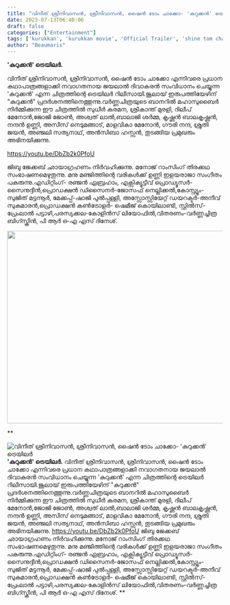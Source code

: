 ```yaml
---
title: "വിനീത് ശ്രീനിവാസന്‍, ശ്രീനിവാസന്‍, ഷൈന്‍ ടോം ചാക്കോ- 'കുറുക്കൻ' ട്രെയിലർ"
date: 2023-07-13T06:40:06
draft: false
categories: ["Entertainment"]
tags: ['kurukkan', 'kurukkan movie', 'Official Trailer', 'shine tom chacko', 'sreenivasan', 'Vineeth Sreenivasan']
author: "Beaumaris"
---
```


<strong>'കുറുക്കൻ' ട്രെയിലർ.</strong>

വിനീത് ശ്രീനിവാസന്‍, ശ്രീനിവാസന്‍, ഷൈന്‍ ടോം ചാക്കോ എന്നിവരെ പ്രധാന കഥാപാത്രങ്ങളാക്കി നവാഗതനായ ജയലാല്‍ ദിവാകരന്‍ സംവിധാനം ചെയ്യുന്ന 'കുറുക്കന്‍' എന്ന ചിത്രത്തിന്റെ ട്രെയിലർ റിലീസായി.ജൂലായ് ഇരുപത്തിയേഴിന് "കുറുക്കൻ" പ്രദർശനത്തിനെത്തുന്നു.വര്‍ണ്ണചിത്രയുടെ ബാനറില്‍ മഹാസുബൈര്‍ നിര്‍മ്മിക്കുന്ന ഈ ചിത്രത്തിൽ സുധീര്‍ കരമന, ശ്രീകാന്ത് മുരളി, ദിലീപ് മേനോൻ,ജോജി ജോണ്‍, അശ്വത് ലാല്‍,ബാലാജി ശര്‍മ്മ, കൃഷ്ണന്‍ ബാലകൃഷ്ണന്‍, നന്ദന്‍ ഉണ്ണി, അസീസ് നെടുമങ്ങാട്, മാളവികാ മേനോന്‍, ഗൗരി നന്ദ, ശ്രുതി ജയൻ, അഞ്ജലി സത്യനാഥ്, അന്‍സിബാ ഹസ്സന്‍, തുടങ്ങിയ പ്രമുഖരും അഭിനയിക്കുന്നു.

https://youtu.be/DbZb2k0PfoU

ജിബു ജേക്കബ് ഛായാഗ്രഹണം നിർവഹിക്കുന്നു. മനോജ് റാംസിംഗ് തിരക്കഥ സംഭാഷണമെഴുതുന്നു. മനു മഞ്ജിത്തിന്റെ വരികള്‍ക്ക് ഉണ്ണി ഇളയരാജാ സംഗീതം പകരുന്നു.എഡിറ്റിംഗ്- രഞ്ജന്‍ ഏബ്രഹാം, എക്സിക്യൂട്ടീവ് പ്രൊഡ്യൂസർ-സൈനുദ്ദീൻ,പ്രൊഡക്ഷന്‍ ഡിസൈനര്‍-ജോസഫ് നെല്ലിക്കല്‍,കോസ്റ്റ്യൂം-സുജിത് മട്ടന്നൂര്‍, മേക്കപ്പ്-ഷാജി പുല്‍പ്പള്ളി, അസ്സോസ്സിയേറ്റ് ഡയറക്ടര്‍-അനീവ് സുകുമാരന്‍,പ്രൊഡക്ഷന്‍ കണ്‍ട്രോളര്‍- ഷെമീജ് കൊയിലാണ്ടി, സ്റ്റിൽസ്-പ്രേംലാൽ പട്ടാഴി,പരസ്യക്കല-കോളിൻസ് ലിയോഫിൽ,വിതരണം-വർണ്ണച്ചിത്ര ബിഗ്സ്ക്രീൻ, പി ആർ ഒ-എ എസ് ദിനേശ്.

<a href="https://cdn.boolokam.com/articles/2023/07/4t43333.jpg"><img class="size-large wp-image-402863 aligncenter" src="https://cdn.boolokam.com/articles/2023/07/4t43333-1024x576.jpg" alt="" width="800" height="450" /></a>

**


![വിനീത് ശ്രീനിവാസന്‍, ശ്രീനിവാസന്‍, ഷൈന്‍ ടോം ചാക്കോ- 'കുറുക്കൻ' ട്രെയിലർ](https://cdn.boolokam.com/articles/2023/07/4t43333-1024x576.jpg)**'കുറുക്കൻ' ട്രെയിലർ.** വിനീത് ശ്രീനിവാസന്‍, ശ്രീനിവാസന്‍, ഷൈന്‍ ടോം ചാക്കോ എന്നിവരെ പ്രധാന കഥാപാത്രങ്ങളാക്കി നവാഗതനായ ജയലാല്‍ ദിവാകരന്‍ സംവിധാനം ചെയ്യുന്ന 'കുറുക്കന്‍' എന്ന ചിത്രത്തിന്റെ ട്രെയിലർ റിലീസായി.ജൂലായ് ഇരുപത്തിയേഴിന് "കുറുക്കൻ" പ്രദർശനത്തിനെത്തുന്നു.വര്‍ണ്ണചിത്രയുടെ ബാനറില്‍ മഹാസുബൈര്‍ നിര്‍മ്മിക്കുന്ന ഈ ചിത്രത്തിൽ സുധീര്‍ കരമന, ശ്രീകാന്ത് മുരളി, ദിലീപ് മേനോൻ,ജോജി ജോണ്‍, അശ്വത് ലാല്‍,ബാലാജി ശര്‍മ്മ, കൃഷ്ണന്‍ ബാലകൃഷ്ണന്‍, നന്ദന്‍ ഉണ്ണി, അസീസ് നെടുമങ്ങാട്, മാളവികാ മേനോന്‍, ഗൗരി നന്ദ, ശ്രുതി ജയൻ, അഞ്ജലി സത്യനാഥ്, അന്‍സിബാ ഹസ്സന്‍, തുടങ്ങിയ പ്രമുഖരും അഭിനയിക്കുന്നു. https://youtu.be/DbZb2k0PfoU ജിബു ജേക്കബ് ഛായാഗ്രഹണം നിർവഹിക്കുന്നു. മനോജ് റാംസിംഗ് തിരക്കഥ സംഭാഷണമെഴുതുന്നു. മനു മഞ്ജിത്തിന്റെ വരികള്‍ക്ക് ഉണ്ണി ഇളയരാജാ സംഗീതം പകരുന്നു.എഡിറ്റിംഗ്- രഞ്ജന്‍ ഏബ്രഹാം, എക്സിക്യൂട്ടീവ് പ്രൊഡ്യൂസർ-സൈനുദ്ദീൻ,പ്രൊഡക്ഷന്‍ ഡിസൈനര്‍-ജോസഫ് നെല്ലിക്കല്‍,കോസ്റ്റ്യൂം-സുജിത് മട്ടന്നൂര്‍, മേക്കപ്പ്-ഷാജി പുല്‍പ്പള്ളി, അസ്സോസ്സിയേറ്റ് ഡയറക്ടര്‍-അനീവ് സുകുമാരന്‍,പ്രൊഡക്ഷന്‍ കണ്‍ട്രോളര്‍- ഷെമീജ് കൊയിലാണ്ടി, സ്റ്റിൽസ്-പ്രേംലാൽ പട്ടാഴി,പരസ്യക്കല-കോളിൻസ് ലിയോഫിൽ,വിതരണം-വർണ്ണച്ചിത്ര ബിഗ്സ്ക്രീൻ, പി ആർ ഒ-എ എസ് ദിനേശ്. [](https://cdn.boolokam.com/articles/2023/07/4t43333.jpg) **
